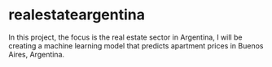 # realestateargentina
In this project, the focus is the real estate sector in Argentina, I will be creating a machine learning model that predicts apartment prices in Buenos Aires, Argentina.
